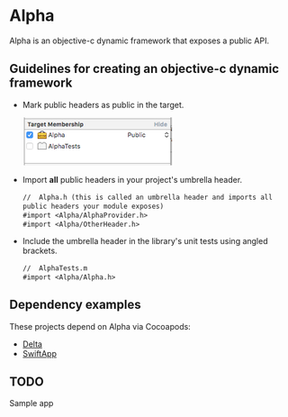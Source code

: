 # Alpha

Alpha is an objective-c dynamic framework that exposes a public API.

## Guidelines for creating an objective-c dynamic framework

- Mark public headers as public in the target.
    
    ![Example public header](/publicheader.png?raw=true)

- Import **all** public headers in your project's umbrella header.

    ```objc
    //  Alpha.h (this is called an umbrella header and imports all public headers your module exposes)
    #import <Alpha/AlphaProvider.h>
    #import <Alpha/OtherHeader.h>
    ```

- Include the umbrella header in the library's unit tests using angled brackets.

    ```objc
    //  AlphaTests.m
    #import <Alpha/Alpha.h>
    ```

## Dependency examples

These projects depend on Alpha via Cocoapods:
- [Delta](https://github.com/nicksnyder/Delta)
- [SwiftApp](https://github.com/nicksnyder/cocoapods-test/tree/master/SwiftApp)

## TODO

Sample app
